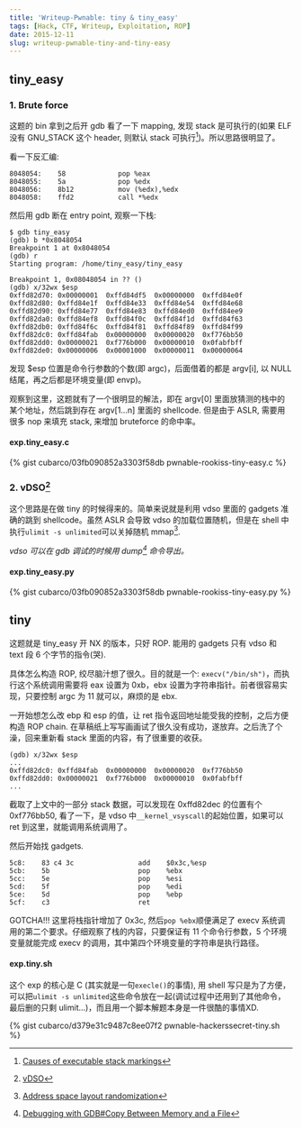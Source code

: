 ```yaml
---
title: 'Writeup-Pwnable: tiny & tiny_easy'
tags: [Hack, CTF, Writeup, Exploitation, ROP]
date: 2015-12-11
slug: writeup-pwnable-tiny-and-tiny-easy
---
```


## tiny_easy

### 1. Brute force
这题的 bin 拿到之后开 gdb 看了一下 mapping, 发现 stack 是可执行的(如果 ELF 没有 GNU_STACK 这个 header, 则默认 stack 可执行[^1])。所以思路很明显了。

看一下反汇编:
```plain
8048054:	58             pop %eax
8048055:	5a             pop %edx
8048056:	8b12           mov (%edx),%edx
8048058:	ffd2           call *%edx
```

然后用 gdb 断在 entry point, 观察一下栈:
```plain
$ gdb tiny_easy
(gdb) b *0x8048054
Breakpoint 1 at 0x8048054
(gdb) r
Starting program: /home/tiny_easy/tiny_easy

Breakpoint 1, 0x08048054 in ?? ()
(gdb) x/32wx $esp
0xffd82d70: 0x00000001  0xffd84df5  0x00000000  0xffd84e0f
0xffd82d80: 0xffd84e1f  0xffd84e33  0xffd84e54  0xffd84e68
0xffd82d90: 0xffd84e77  0xffd84e83  0xffd84ed0  0xffd84ee9
0xffd82da0: 0xffd84ef8  0xffd84f0c  0xffd84f1d  0xffd84f63
0xffd82db0: 0xffd84f6c  0xffd84f81  0xffd84f89  0xffd84f99
0xffd82dc0: 0xffd84fab  0x00000000  0x00000020  0xf776bb50
0xffd82dd0: 0x00000021  0xf776b000  0x00000010  0x0fabfbff
0xffd82de0: 0x00000006  0x00001000  0x00000011  0x00000064
```

发现 $esp 位置是命令行参数的个数(即 argc)，后面借着的都是 argv[i], 以 NULL 结尾，再之后都是环境变量(即 envp)。

观察到这里，这题就有了一个很明显的解法，即在 argv[0] 里面放猜测的栈中的某个地址，然后跳到存在 argv[1...n] 里面的 shellcode. 但是由于 ASLR, 需要用很多 nop 来填充 stack, 来增加 bruteforce 的命中率。

#### exp.tiny_easy.c

{% gist cubarco/03fb090852a3303f58db pwnable-rookiss-tiny-easy.c %}

### 2. vDSO[^2]

这个思路是在做 tiny 的时候得来的。简单来说就是利用 vdso 里面的 gadgets 准确的跳到 shellcode。虽然 ASLR 会导致 vdso 的加载位置随机，但是在 shell 中执行`ulimit -s unlimited`可以关掉随机 mmap[^3].

*vdso 可以在 gdb 调试的时候用 dump[^4] 命令导出。*

#### exp.tiny_easy.py

{% gist cubarco/03fb090852a3303f58db pwnable-rookiss-tiny-easy.py %}

## tiny

这题就是 tiny_easy 开 NX 的版本，只好 ROP. 能用的 gadgets 只有 vdso 和 text 段 6 个字节的指令(哭).

具体怎么构造 ROP, 绞尽脑汁想了很久。目的就是一个: `execv("/bin/sh")`，而执行这个系统调用需要将 eax 设置为 0xb，ebx 设置为字符串指针。前者很容易实现，只要控制 argc 为 11 就可以，麻烦的是 ebx.

一开始想怎么改 ebp 和 esp 的值，让 ret 指令返回地址能受我的控制，之后方便构造 ROP chain. 在草稿纸上写写画画试了很久没有成功，遂放弃。之后洗了个澡，回来重新看 stack 里面的内容，有了很重要的收获。

```plain
(gdb) x/32wx $esp
...
0xffd82dc0: 0xffd84fab  0x00000000  0x00000020  0xf776bb50
0xffd82dd0: 0x00000021  0xf776b000  0x00000010  0x0fabfbff
...
```

截取了上文中的一部分 stack 数据，可以发现在 0xffd82dec 的位置有个 0xf776bb50, 看了一下，是 vdso 中`__kernel_vsyscall`的起始位置，如果可以 ret 到这里，就能调用系统调用了。

然后开始找 gadgets.

```plain
5c8:	83 c4 3c             	add    $0x3c,%esp
5cb:	5b                   	pop    %ebx
5cc:	5e                   	pop    %esi
5cd:	5f                   	pop    %edi
5ce:	5d                   	pop    %ebp
5cf:	c3                   	ret
```

GOTCHA!!! 这里将栈指针增加了 0x3c, 然后`pop %ebx`顺便满足了 execv 系统调用的第二个要求。仔细观察了栈的内容，只要保证有 11 个命令行参数，5 个环境变量就能完成 execv 的调用，其中第四个环境变量的字符串是执行路径。

#### exp.tiny.sh
这个 exp 的核心是 C (其实就是一句`execle()`的事情), 用 shell 写只是为了方便，可以把`ulimit -s unlimited`这些命令放在一起(调试过程中还用到了其他命令，最后删的只剩 ulimit...)，而且用一个脚本解题本身是一件很酷的事情XD.

{% gist cubarco/d379e31c9487c8ee07f2 pwnable-hackerssecret-tiny.sh %}

[^1]: [Causes of executable stack markings](https://wiki.gentoo.org/wiki/Hardened/GNU_stack_quickstart#Causes_of_executable_stack_markings)
[^2]: [vDSO](https://en.wikipedia.org/wiki/VDSO)
[^3]: [Address space layout randomization](http://security.cs.pub.ro/hexcellents/wiki/kb/exploiting/home#address-space-layout-randomization)
[^4]: [Debugging with GDB#Copy Between Memory and a File](https://sourceware.org/gdb/onlinedocs/gdb/Dump_002fRestore-Files.html)
